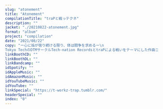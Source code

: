 ```yaml
---
slug: "atonement"
title: "Atonement"
compilationTitle: "traPと戦っテクネ"
description: ""
jacket: "./20210822-atonement.jpg"
format: "album"
project: "compilation"
date: "2021/08/22"
copy: "ー心に焔が宿り続ける限り、体は闘争を求めるー\n
Tokyo TechのDTMサークルTech-nation RecordsとtraPによる戦いをテーマにした作曲コンピ！闘いの行方をその耳で聴き届けろ！"
linkBoothCD: ""
linkBoothDL: ""
linkBandcamp: ""
idSpotify: ""
idAppleMusic: ""
idAmazonMusic: ""
idYouTubeMusic: ""
idYouTube: ""
linkSpecial: "https://t-workz-trap.tumblr.com/"
headerSpecial: ""
index: "0"
---
```

